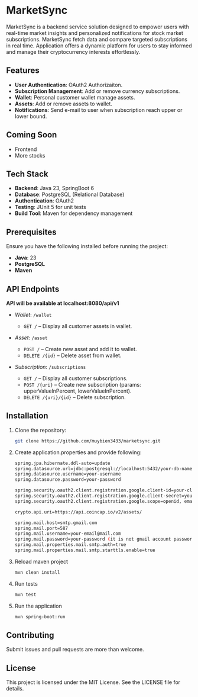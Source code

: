 # MarketSync

MarketSync is a backend service solution designed to empower users with real-time market insights
and personalized notifications for stock market subscriptions. MarketSync fetch data and compare
targeted subscriptions in real time. Application offers a dynamic platform for users to stay
informed and manage their cryptocurrency interests effortlessly.

## Features

- **User Authentication**: OAuth2 Authorizaiton.
- **Subscription Management**: Add or remove currency subscriptions.
- **Wallet**: Personal customer wallet manage assets.
- **Assets**: Add or remove assets to wallet.
- **Notifications**: Send e-mail to user when subscription reach upper or lower bound.

## Coming Soon
- Frontend
- More stocks

## Tech Stack

- **Backend**: Java 23, SpringBoot 6
- **Database**: PostgreSQL (Relational Database)
- **Authentication**: OAuth2
- **Testing**: JUnit 5 for unit tests
- **Build Tool**: Maven for dependency management

## Prerequisites

Ensure you have the following installed before running the project:

- **Java**: 23
- **PostgreSQL**
- **Maven**

## API Endpoints

**API will be available at localhost:8080/api/v1**

- *Wallet*: `/wallet`
    - `GET /` – Display all customer assets in wallet.

- *Asset*: `/asset`
    - `POST /` – Create new asset and add it to wallet.
    - `DELETE /{id}` – Delete asset from wallet.

- *Subscription*: `/subscriptions`
    - `GET /` – Display all customer subscriptions.
    - `POST /{uri}` – Create new subscription (params: upperValueInPercent, lowerValueInPercent).
    - `DELETE /{uri}/{id}` – Delete subscription.

## Installation

1. Clone the repository:
   ```bash
   git clone https://github.com/muybien3433/marketsync.git
   ```
3. Create application.properties and provide following:
   ```bash
   spring.jpa.hibernate.ddl-auto=update
   spring.datasource.url=jdbc:postgresql://localhost:5432/your-db-name
   spring.datasource.username=your-username
   spring.datasource.password=your-password

   spring.security.oauth2.client.registration.google.client-id=your-client-id
   spring.security.oauth2.client.registration.google.client-secret=your-client-secret
   spring.security.oauth2.client.registration.google.scope=openid, email, profile

   crypto.api.uri=https://api.coincap.io/v2/assets/

   spring.mail.host=smtp.gmail.com
   spring.mail.port=587
   spring.mail.username=your-email@mail.com
   spring.mail.password=your-password (it is not gmail account password)
   spring.mail.properties.mail.smtp.auth=true
   spring.mail.properties.mail.smtp.starttls.enable=true 
   ```
4. Reload maven project
   ```bash
   mvn clean install
   ```
5. Run tests
   ```bash
   mvn test
   ```
6. Run the application
   ```bash
   mvn spring-boot:run
   ```

## Contributing
Submit issues and pull requests are more than welcome.

## License
This project is licensed under the MIT License. See the LICENSE file for details.

